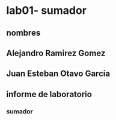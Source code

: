# lab01- sumador 
## nombres
## Alejandro Ramirez Gomez
## Juan Esteban Otavo Garcia
##
## informe de laboratorio 

### sumador 
